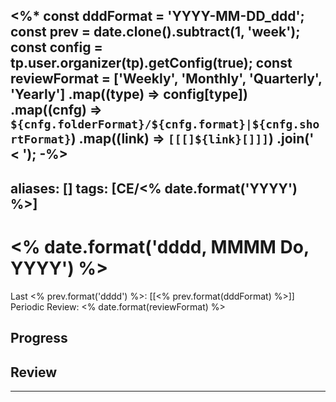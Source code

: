 <%*
const dddFormat = 'YYYY-MM-DD_ddd';
const prev = date.clone().subtract(1, 'week');
const config = tp.user.organizer(tp).getConfig(true);
const reviewFormat = ['Weekly', 'Monthly', 'Quarterly', 'Yearly']
    .map((type) => config[type])
    .map((cnfg) => `${cnfg.folderFormat}/${cnfg.format}|${cnfg.shortFormat}`)
    .map((link) => `[[[]${link}[]]]`)
    .join(' < ');
-%>
---
aliases: []
tags: [CE/<% date.format('YYYY') %>]
---

# <% date.format('dddd, MMMM Do, YYYY') %>

Last <% prev.format('dddd') %>: [[<% prev.format(dddFormat) %>]]
Periodic Review: <% date.format(reviewFormat) %>

## Progress

## Review

---
